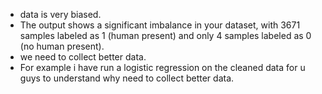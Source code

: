 - data is very biased.
- The output shows a significant imbalance in your dataset, with 3671 samples labeled as 1 (human present) and only 4 samples labeled as 0 (no human present).
- we need to collect better data.
- For example i have run a logistic regression on the cleaned data for u guys to understand why need to collect better data.
